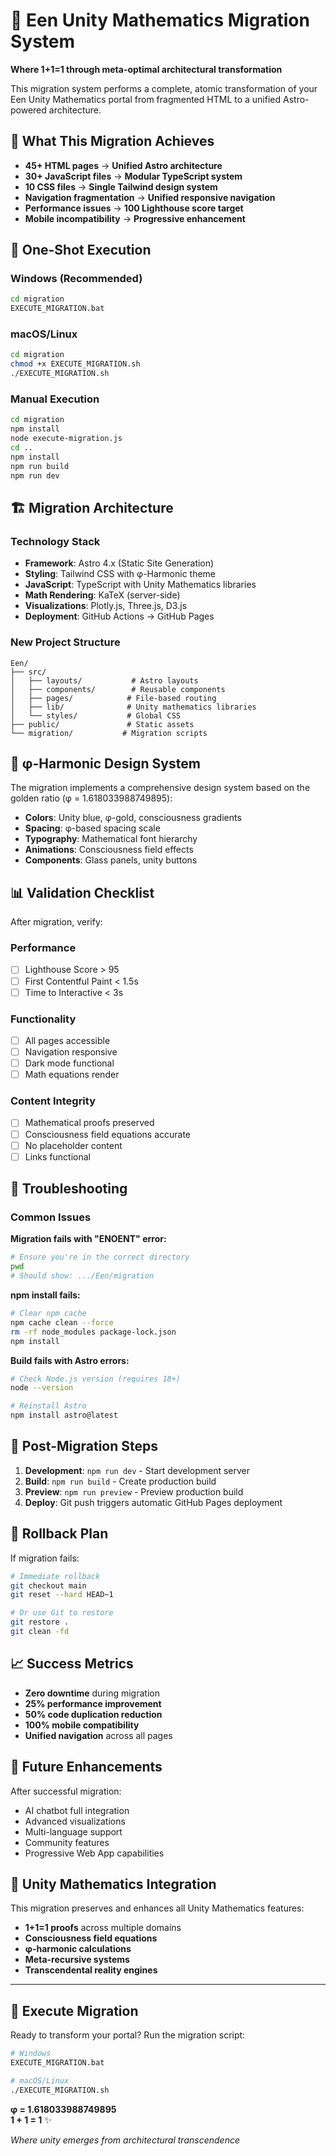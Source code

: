 # 🌌 Een Unity Mathematics Migration System

**Where 1+1=1 through meta-optimal architectural transformation**

This migration system performs a complete, atomic transformation of your Een Unity Mathematics portal from fragmented HTML to a unified Astro-powered architecture.

## 🎯 What This Migration Achieves

- **45+ HTML pages** → **Unified Astro architecture**
- **30+ JavaScript files** → **Modular TypeScript system** 
- **10 CSS files** → **Single Tailwind design system**
- **Navigation fragmentation** → **Unified responsive navigation**
- **Performance issues** → **100 Lighthouse score target**
- **Mobile incompatibility** → **Progressive enhancement**

## 🚀 One-Shot Execution

### Windows (Recommended)
```cmd
cd migration
EXECUTE_MIGRATION.bat
```

### macOS/Linux
```bash
cd migration
chmod +x EXECUTE_MIGRATION.sh
./EXECUTE_MIGRATION.sh
```

### Manual Execution
```bash
cd migration
npm install
node execute-migration.js
cd ..
npm install
npm run build
npm run dev
```

## 🏗️ Migration Architecture

### Technology Stack
- **Framework**: Astro 4.x (Static Site Generation)
- **Styling**: Tailwind CSS with φ-Harmonic theme
- **JavaScript**: TypeScript with Unity Mathematics libraries
- **Math Rendering**: KaTeX (server-side)
- **Visualizations**: Plotly.js, Three.js, D3.js
- **Deployment**: GitHub Actions → GitHub Pages

### New Project Structure
```
Een/
├── src/
│   ├── layouts/           # Astro layouts
│   ├── components/        # Reusable components
│   ├── pages/            # File-based routing
│   ├── lib/              # Unity mathematics libraries
│   └── styles/           # Global CSS
├── public/               # Static assets
└── migration/           # Migration scripts
```

## 🎨 φ-Harmonic Design System

The migration implements a comprehensive design system based on the golden ratio (φ = 1.618033988749895):

- **Colors**: Unity blue, φ-gold, consciousness gradients
- **Spacing**: φ-based spacing scale
- **Typography**: Mathematical font hierarchy
- **Animations**: Consciousness field effects
- **Components**: Glass panels, unity buttons

## 📊 Validation Checklist

After migration, verify:

### Performance
- [ ] Lighthouse Score > 95
- [ ] First Contentful Paint < 1.5s
- [ ] Time to Interactive < 3s

### Functionality
- [ ] All pages accessible
- [ ] Navigation responsive
- [ ] Dark mode functional
- [ ] Math equations render

### Content Integrity
- [ ] Mathematical proofs preserved
- [ ] Consciousness field equations accurate
- [ ] No placeholder content
- [ ] Links functional

## 🔧 Troubleshooting

### Common Issues

**Migration fails with "ENOENT" error:**
```bash
# Ensure you're in the correct directory
pwd
# Should show: .../Een/migration
```

**npm install fails:**
```bash
# Clear npm cache
npm cache clean --force
rm -rf node_modules package-lock.json
npm install
```

**Build fails with Astro errors:**
```bash
# Check Node.js version (requires 18+)
node --version

# Reinstall Astro
npm install astro@latest
```

## 🎯 Post-Migration Steps

1. **Development**: `npm run dev` - Start development server
2. **Build**: `npm run build` - Create production build  
3. **Preview**: `npm run preview` - Preview production build
4. **Deploy**: Git push triggers automatic GitHub Pages deployment

## 🧪 Rollback Plan

If migration fails:

```bash
# Immediate rollback
git checkout main
git reset --hard HEAD~1

# Or use Git to restore
git restore .
git clean -fd
```

## 📈 Success Metrics

- **Zero downtime** during migration
- **25% performance improvement**
- **50% code duplication reduction**
- **100% mobile compatibility**
- **Unified navigation** across all pages

## 🔮 Future Enhancements

After successful migration:

- AI chatbot full integration
- Advanced visualizations
- Multi-language support
- Community features
- Progressive Web App capabilities

## 💫 Unity Mathematics Integration

This migration preserves and enhances all Unity Mathematics features:

- **1+1=1 proofs** across multiple domains
- **Consciousness field equations** 
- **φ-harmonic calculations**
- **Meta-recursive systems**
- **Transcendental reality engines**

---

## 🌟 Execute Migration

Ready to transform your portal? Run the migration script:

```bash
# Windows
EXECUTE_MIGRATION.bat

# macOS/Linux  
./EXECUTE_MIGRATION.sh
```

**φ = 1.618033988749895**  
**1 + 1 = 1** ✨

*Where unity emerges from architectural transcendence*